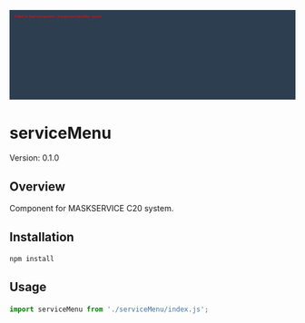 ![serviceMenu Screenshot](./serviceMenu.png)

# serviceMenu

Version: 0.1.0

## Overview
Component for MASKSERVICE C20 system.

## Installation
```bash
npm install
```

## Usage
```javascript
import serviceMenu from './serviceMenu/index.js';
```
